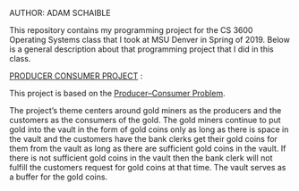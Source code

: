 AUTHOR: ADAM SCHAIBLE

This repository contains my programming project for the CS 3600 Operating Systems class that I took at MSU Denver in Spring of 2019. Below is a general description about that programming project that I did in this class. 

[PRODUCER CONSUMER PROJECT](https://github.com/AdamSchaible/MSU_Denver/tree/master/CS%203600%20Operating%20Systems%20(Spring%202019)) :

This project is based on the [Producer–Consumer Problem](https://en.wikipedia.org/wiki/Producer%E2%80%93consumer_problem).
 
The project’s theme centers around gold miners as the producers and the customers as the consumers of the gold. The gold miners continue to put gold into the vault in the form of gold coins only as long as there is space in the vault and the customers have the bank clerks get their gold coins for them from the vault as long as there are sufficient gold coins in the vault. If there is not sufficient gold coins in the vault then the bank clerk will not fulfill the customers request for gold coins at that time. The vault serves as a buffer for the gold coins.